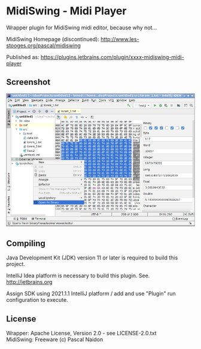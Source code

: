 MidiSwing - Midi Player
=======================

Wrapper plugin for MidiSwing midi editor, because why not... 

MidiSwing Homepage (discontinued): http://www.les-stooges.org/pascal/midiswing  

Published as: https://plugins.jetbrains.com/plugin/xxxx-midiswing-midi-player  

Screenshot
----------

![Plugin Screenshot](images/intellij-screenshot.png?raw=true)

Compiling
---------

Java Development Kit (JDK) version 11 or later is required to build this project.

IntelliJ Idea platform is necessary to build this plugin. See. http://jetbrains.org  

Assign SDK using 2021.1.1 IntelliJ platform / add and use "Plugin" run configuration to execute.

License
-------

Wrapper: Apache License, Version 2.0 - see LICENSE-2.0.txt  
MidiSwing: Freeware (c) Pascal Naidon